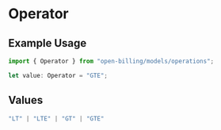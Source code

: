 # Operator

## Example Usage

```typescript
import { Operator } from "open-billing/models/operations";

let value: Operator = "GTE";
```

## Values

```typescript
"LT" | "LTE" | "GT" | "GTE"
```